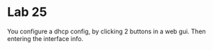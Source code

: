 # Lab 25

You configure a dhcp config, by clicking 2 buttons in a web gui.
Then entering the interface info.
